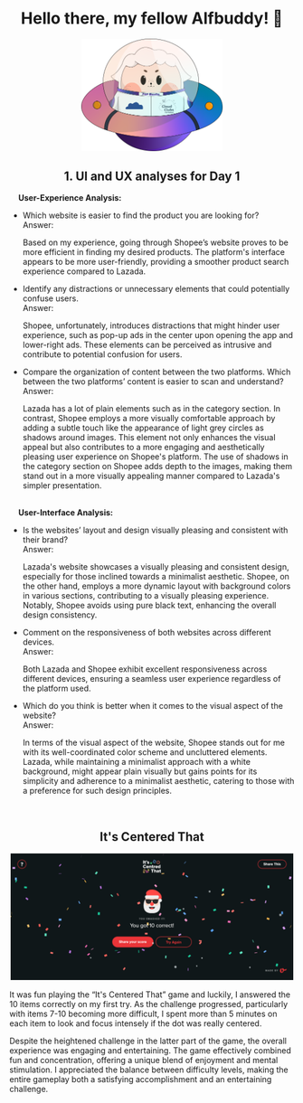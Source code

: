 ## <h1 align=center> Hello there, my fellow Alfbuddy! 💖 </h1>

<p align=center>
<img width="250px" src="../../assets/alf/alf-ufo.png"> <br/>
</p>

#### <h2 align=center> 1. UI and UX analyses for Day 1 </h2>

&nbsp;&nbsp;&nbsp;&nbsp;**User-Experience Analysis:**<br/>

-   Which website is easier to find the product you are looking for?<br/>
    Answer: 
    
    Based on my experience, going through Shopee’s website proves to be more efficient in finding my desired products. The platform's interface appears to be more user-friendly, providing a smoother product search experience compared to Lazada.

-   Identify any distractions or unnecessary elements that could potentially confuse users.<br/>
    Answer: 
    
    Shopee, unfortunately, introduces distractions that might hinder user experience, such as pop-up ads in the center upon opening the app and lower-right ads. These elements can be perceived as intrusive and contribute to potential confusion for users.

-   Compare the organization of content between the two platforms. Which between the two platforms’ content is easier to scan and understand?<br/>
    Answer: 
    
    Lazada has a lot of plain elements such as in the category section. In contrast, Shopee employs a more visually comfortable approach by adding a subtle touch like the appearance of light grey circles as shadows around images. This element not only enhances the visual appeal but also contributes to a more engaging and aesthetically pleasing user experience on Shopee's platform. The use of shadows in the category section on Shopee adds depth to the images, making them stand out in a more visually appealing manner compared to Lazada's simpler presentation.

<br/> &nbsp;&nbsp;&nbsp;&nbsp;**User-Interface Analysis:**

-   Is the websites’ layout and design visually pleasing and consistent with their brand?<br/>
    Answer: 
    
    Lazada's website showcases a visually pleasing and consistent design, especially for those inclined towards a minimalist aesthetic. Shopee, on the other hand, employs a more dynamic layout with background colors in various sections, contributing to a visually pleasing experience. Notably, Shopee avoids using pure black text, enhancing the overall design consistency.
    
-   Comment on the responsiveness of both websites across different devices.<br/>
    Answer:
    
    Both Lazada and Shopee exhibit excellent responsiveness across different devices, ensuring a seamless user experience regardless of the platform used.

-   Which do you think is better when it comes to the visual aspect of the website?<br/>
    Answer:
    
    In terms of the visual aspect of the website, Shopee stands out for me with its well-coordinated color scheme and uncluttered elements. Lazada, while maintaining a minimalist approach with a white background, might appear plain visually but gains points for its simplicity and adherence to a minimalist aesthetic, catering to those with a preference for such design principles.
    
    <br>

<h2 align=center> It's Centered That </h2>

<p align=center>
<img width=500px src="assets/My Images for submissions/Day 1 It's Centered That.PNG">
</p>

It was fun playing the “It's Centered That” game and luckily, I answered the 10 items correctly on my first try. As the challenge progressed, particularly with items 7-10 becoming more difficult, I spent more than 5 minutes on each item to look and focus intensely if the dot was really centered. 

Despite the heightened challenge in the latter part of the game, the overall experience was engaging and entertaining. The game effectively combined fun and concentration, offering a unique blend of enjoyment and mental stimulation. I appreciated the balance between difficulty levels, making the entire gameplay both a satisfying accomplishment and an entertaining challenge. 